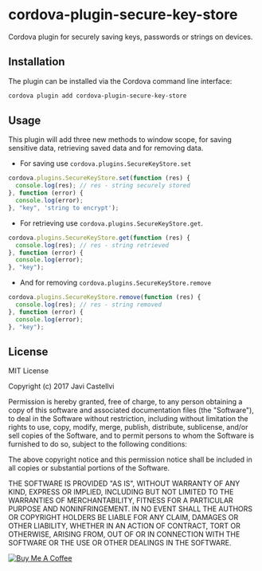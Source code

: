 # cordova-plugin-secure-key-store
Cordova plugin for securely saving keys, passwords or strings on devices.

## Installation

The plugin can be installed via the Cordova command line interface:

```sh
cordova plugin add cordova-plugin-secure-key-store
```

## Usage

This plugin will add three new methods to window scope, for saving sensitive data, retrieving saved data and for removing data.

- For saving use `cordova.plugins.SecureKeyStore.set` 

```js
cordova.plugins.SecureKeyStore.set(function (res) {
  console.log(res); // res - string securely stored
}, function (error) {
  console.log(error);
}, "key", 'string to encrypt');
```

- For retrieving use `cordova.plugins.SecureKeyStore.get`.

```js
cordova.plugins.SecureKeyStore.get(function (res) {
  console.log(res); // res - string retrieved
}, function (error) {
  console.log(error);
}, "key");
```
- And for removing `cordova.plugins.SecureKeyStore.remove`

```js
cordova.plugins.SecureKeyStore.remove(function (res) {
  console.log(res); // res - string removed
}, function (error) {
  console.log(error);
}, "key");
```

## License

MIT License

Copyright (c) 2017 Javi Castellvi

Permission is hereby granted, free of charge, to any person obtaining a copy
of this software and associated documentation files (the "Software"), to deal
in the Software without restriction, including without limitation the rights
to use, copy, modify, merge, publish, distribute, sublicense, and/or sell
copies of the Software, and to permit persons to whom the Software is
furnished to do so, subject to the following conditions:

The above copyright notice and this permission notice shall be included in all
copies or substantial portions of the Software.

THE SOFTWARE IS PROVIDED "AS IS", WITHOUT WARRANTY OF ANY KIND, EXPRESS OR
IMPLIED, INCLUDING BUT NOT LIMITED TO THE WARRANTIES OF MERCHANTABILITY,
FITNESS FOR A PARTICULAR PURPOSE AND NONINFRINGEMENT. IN NO EVENT SHALL THE
AUTHORS OR COPYRIGHT HOLDERS BE LIABLE FOR ANY CLAIM, DAMAGES OR OTHER
LIABILITY, WHETHER IN AN ACTION OF CONTRACT, TORT OR OTHERWISE, ARISING FROM,
OUT OF OR IN CONNECTION WITH THE SOFTWARE OR THE USE OR OTHER DEALINGS IN THE
SOFTWARE.

[![Buy Me A Coffee](https://www.buymeacoffee.com/assets/img/custom_images/orange_img.png)](https://www.buymeacoffee.com/ps91)
